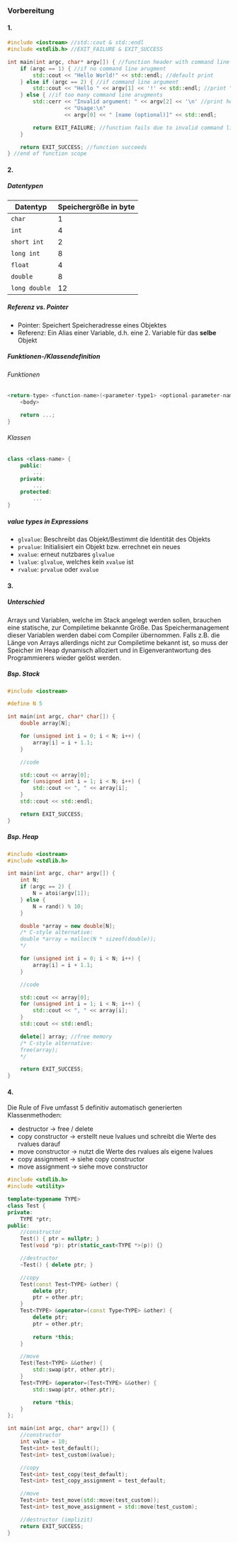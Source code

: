 ### Vorbereitung

#### 1.

```c++
#include <iostream> //std::cout & std::endl
#include <stdlib.h> //EXIT_FAILURE & EXIT_SUCCESS

int main(int argc, char* argv[]) { //function header with command line input
    if (argc == 1) { //if no command line arugment
        std::cout << "Hello World!" << std::endl; //default print
    } else if (argc == 2) { //if command line argument
        std::cout << "Hello " << argv[1] << '!' << std::endl; //print "Hello <name>!"
    } else { //if too many command line arugments
        std::cerr << "Invalid argument: " << argv[2] << '\n' //print help
                  << "Usage:\n"
                  << argv[0] << " [name (optional)]" << std::endl;

        return EXIT_FAILURE; //function fails due to invalid command line use
    }

    return EXIT_SUCCESS; //function succeeds
} //end of function scope
```

#### 2.

##### Datentypen

Datentyp      | Speichergröße in byte
--------------|----------------------
`char`        | 1
`int`         | 4
`short int`   | 2
`long int`    | 8
`float`       | 4
`double`      | 8
`long double` | 12

##### Referenz vs. Pointer

 - Pointer: Speichert Speicheradresse eines Objektes
 - Referenz: Ein Alias einer Variable, d.h. eine 2. Variable für das **selbe** Objekt

##### Funktionen-/Klassendefinition

###### Funktionen

```c++
<return-type> <function-name>(<parameter-type1> <optional-parameter-name>, ...) {
    <body>

    return ...;
}
```

###### Klassen

```c++
class <class-name> {
    public:
        ...
    private:
        ...
    protected:
        ...
}
```

##### value types in Expressions

 - `glvalue`: Beschreibt das Objekt/Bestimmt die Identität des Objekts
 - `prvalue`: Initialisiert ein Objekt bzw. errechnet ein neues
 - `xvalue`: erneut nutzbares `glvalue`
 - `lvalue`: `glvalue`, welches kein `xvalue` ist
 - `rvalue`: `prvalue` oder `xvalue`

#### 3.

##### Unterschied

Arrays und Variablen, welche im Stack angelegt werden sollen, brauchen eine statische, zur Compiletime bekannte Größe. Das Speichermanagement dieser Variablen werden dabei com Compiler übernommen.
Falls z.B. die Länge von Arrays allerdings nicht zur Compiletime bekannt ist, so muss der Speicher im Heap dynamisch alloziert und in Eigenverantwortung des Programmierers wieder gelöst werden.

##### Bsp. Stack

```c++
#include <iostream>

#define N 5

int main(int argc, char* char[]) {
    double array[N];

    for (unsigned int i = 0; i < N; i++) {
        array[i] = i + 1.1;
    }

    //code

    std::cout << array[0];
    for (unsigned int i = 1; i < N; i++) {
        std::cout << ", " << array[i];
    }
    std::cout << std::endl;

    return EXIT_SUCCESS;
}
```

##### Bsp. Heap

```c++
#include <iostream>
#include <stdlib.h>

int main(int argc, char* argv[]) {
    int N;
    if (argc == 2) {
        N = atoi(argv[1]);
    } else {
        N = rand() % 10;
    }

    double *array = new double[N];
    /* C-style alternative:
    double *array = malloc(N * sizeof(double));
    */

    for (unsigned int i = 0; i < N; i++) {
        array[i] = i + 1.1;
    }

    //code

    std::cout << array[0];
    for (unsigned int i = 1; i < N; i++) {
        std::cout << ", " << array[i];
    }
    std::cout << std::endl;

    delete[] array; //free memory
    /* C-style alternative:
    free(array);
    */

    return EXIT_SUCCESS;
}
```

#### 4.

Die Rule of Five umfasst 5 definitiv automatisch generierten Klassenmethoden:
 - destructor -> free / delete
 - copy constructor -> erstellt neue lvalues und schreibt die Werte des rvalues darauf
 - move constructor -> nutzt die Werte des rvalues als eigene lvalues
 - copy assignment -> siehe copy constructor
 - move assignment -> siehe move constructor

```c++
#include <stdlib.h>
#include <utility>

template<typename TYPE>
class Test {
private:
    TYPE *ptr;
public:
    //constructor
    Test() { ptr = nullptr; }
    Test(void *p): ptr(static_cast<TYPE *>(p)) {}

    //destructor
    ~Test() { delete ptr; }

    //copy
    Test(const Test<TYPE> &other) {
        delete ptr;
        ptr = other.ptr;
    }
    Test<TYPE> &operator=(const Type<TYPE> &other) {
        delete ptr;
        ptr = other.ptr;
        
        return *this;
    }

    //move
    Test(Test<TYPE> &&other) {
        std::swap(ptr, other.ptr);
    }
    Test<TYPE> &operator=(Test<TYPE> &&other) {
        std::swap(ptr, other.ptr);

        return *this;
    }
};

int main(int argc, char* argv[]) {
    //constructor
    int value = 10;
    Test<int> test_default();
    Test<int> test_custom(&value);

    //copy
    Test<int> test_copy(test_default);
    Test<int> test_copy_assignment = test_default;

    //move
    Test<int> test_move(std::move(test_custom));
    Test<int> test_move_assignment = std::move(test_custom);

    //destructor (implizit)
    return EXIT_SUCCESS;
}
 ```